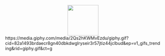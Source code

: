<div id="header" align="center">
  <img src="https://media.giphy.com/media/M9gbBd9nbDrOTu1Mqx/giphy.gif" width="100"/>
</div>
https://media.giphy.com/media/2Qs2hKWMvEzdu/giphy.gif?cid=82a1493brdaecr8gn40dbkdwglryseir3r57jtiz44jclbud&ep=v1_gifs_trending&rid=giphy.gif&ct=g
